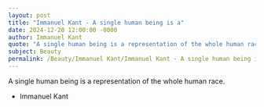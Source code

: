 ```yaml
---
layout: post
title: "Immanuel Kant - A single human being is a"
date: 2024-12-28 12:00:00 -0000
author: Immanuel Kant
quote: "A single human being is a representation of the whole human race."
subject: Beauty
permalink: /Beauty/Immanuel Kant/Immanuel Kant - A single human being is a
---
```


A single human being is a representation of the whole human race.

- Immanuel Kant
